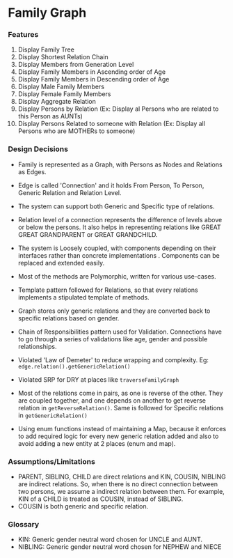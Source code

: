 # Family Graph

### Features
1.  Display Family Tree
2.  Display Shortest Relation Chain
3.  Display Members from Generation Level
4.  Display Family Members in Ascending order of Age
5.  Display Family Members in Descending order of Age
6.  Display Male Family Members
7.  Display Female Family Members
8.  Display Aggregate Relation
9.  Display Persons by Relation (Ex: Display al Persons who are related to this Person as AUNTs)
10. Display Persons Related to someone with Relation (Ex: Display all Persons who are MOTHERs to someone)

### Design Decisions
- Family is represented as a Graph, with Persons as Nodes and Relations as Edges.
- Edge is called 'Connection' and it holds From Person, To Person, Generic Relation and Relation Level.
- The system can support both Generic and Specific type of relations.
- Relation level of a connection represents the difference of levels above or below the persons. It also helps in 
representing relations like GREAT GREAT GRANDPARENT or GREAT GRANDCHILD.

- The system is Loosely coupled, with components depending on their interfaces rather than concrete implementations
. Components can be replaced and extended easily.
- Most of the methods are Polymorphic, written for various use-cases.
- Template pattern followed for Relations, so that every relations implements a stipulated template of methods.
- Graph stores only generic relations and they are converted back to specific relations based on gender.
- Chain of Responsibilities pattern used for Validation. Connections have to go through a series of validations like 
age, gender and possible relationships.
- Violated 'Law of Demeter' to reduce wrapping and complexity. Eg: `edge.relation().getGenericRelation()`
- Violated SRP for DRY at places like `traverseFamilyGraph`
- Most of the relations come in pairs, as one is reverse of the other. They are coupled together, and one depends on 
another to get reverse relation in `getReverseRelation()`. Same is followed for Specific relations in 
`getGenericRelation()`
- Using enum functions instead of maintaining a Map, because it enforces to add required logic for every new 
generic relation added and also to avoid adding a new entity at 2 places (enum and map). 

### Assumptions/Limitations
- PARENT, SIBLING, CHILD are direct relations and KIN, COUSIN, NIBLING are indirect relations.
So, when there is no direct connection between two persons, we assume a indirect relation
between them. For example, KIN of a CHILD is treated as COUSIN, instead of SIBLING.
- COUSIN is both generic and specific relation.

### Glossary
- KIN: Generic gender neutral word chosen for UNCLE and AUNT.
- NIBLING: Generic gender neutral word chosen for NEPHEW and NIECE
